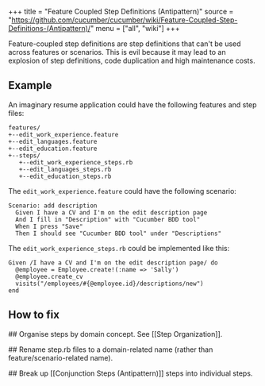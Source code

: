+++
title = "Feature Coupled Step Definitions (Antipattern)"
source = "https://github.com/cucumber/cucumber/wiki/Feature-Coupled-Step-Definitions-(Antipattern)/"
menu = ["all", "wiki"]
+++

Feature-coupled step definitions are step definitions that can't be used across features or scenarios. This is evil because it may lead to an explosion of step definitions, code duplication and high maintenance costs.

Example
-------

An imaginary resume application could have the following features and step files:

    features/
    +--edit_work_experience.feature
    +--edit_languages.feature
    +--edit_education.feature
    +--steps/
       +--edit_work_experience_steps.rb
       +--edit_languages_steps.rb
       +--edit_education_steps.rb

The <code>edit\_work\_experience.feature</code> could have the following scenario:

    Scenario: add description
      Given I have a CV and I'm on the edit description page
      And I fill in "Description" with "Cucumber BDD tool"
      When I press "Save"
      Then I should see "Cucumber BDD tool" under "Descriptions"

The <code>edit\_work\_experience\_steps.rb</code> could be implemented like this:

    Given /I have a CV and I'm on the edit description page/ do
      @employee = Employee.create!(:name => 'Sally')
      @employee.create_cv
      visits("/employees/#{@employee.id}/descriptions/new")
    end

How to fix
----------

\#\# Organise steps by domain concept. See \[\[Step Organization\]\].

\#\# Rename step.rb files to a domain-related name (rather than feature/scenario-related name).

\#\# Break up \[\[Conjunction Steps (Antipattern)\]\] steps into individual steps.
